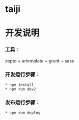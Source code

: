 
# taiji

# 开发说明

### 工具：  
zepto + artemplate + grunt + sass 

### 开发运行步骤：  
```
* npm install  
* npm run dev2  
```

### 发布运行步骤：  
```
* npm run deploy  
```